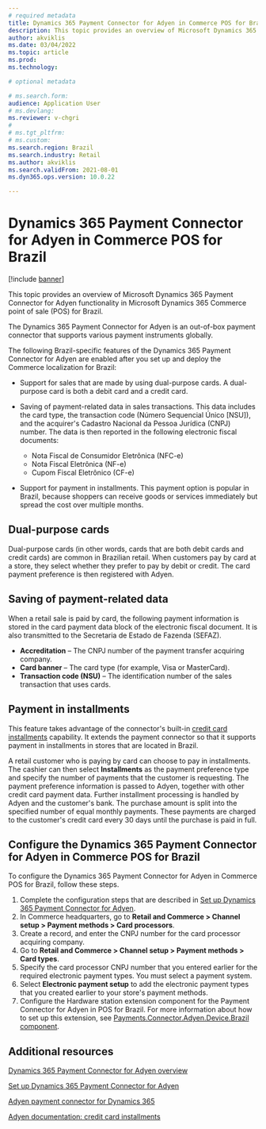 ```yaml
---
# required metadata
title: Dynamics 365 Payment Connector for Adyen in Commerce POS for Brazil
description: This topic provides an overview of Microsoft Dynamics 365 Payment Connector for Adyen functionality in Microsoft Dynamics 365 Commerce point of sale (POS) for Brazil.
author: akviklis
ms.date: 03/04/2022
ms.topic: article
ms.prod: 
ms.technology: 

# optional metadata

# ms.search.form:
audience: Application User
# ms.devlang: 
ms.reviewer: v-chgri
#
# ms.tgt_pltfrm: 
# ms.custom: 
ms.search.region: Brazil
ms.search.industry: Retail
ms.author: akviklis
ms.search.validFrom: 2021-08-01
ms.dyn365.ops.version: 10.0.22

---
```


# Dynamics 365 Payment Connector for Adyen in Commerce POS for Brazil

[!include [banner](../includes/banner.md)]

This topic provides an overview of Microsoft Dynamics 365 Payment Connector for Adyen functionality in Microsoft Dynamics 365 Commerce point of sale (POS) for Brazil.

The Dynamics 365 Payment Connector for Adyen is an out-of-box payment connector that supports various payment instruments globally.

The following Brazil-specific features of the Dynamics 365 Payment Connector for Adyen are enabled after you set up and deploy the Commerce localization for Brazil:

- Support for sales that are made by using dual-purpose cards. A dual-purpose card is both a debit card and a credit card.
- Saving of payment-related data in sales transactions. This data includes the card type, the transaction code (Número Sequencial Único \[NSU\]), and the acquirer's Cadastro Nacional da Pessoa Jurídica (CNPJ) number. The data is then reported in the following electronic fiscal documents:

    - Nota Fiscal de Consumidor Eletrônica (NFC-e)
    - Nota Fiscal Eletrônica (NF-e)
    - Cupom Fiscal Eletrônico (CF-e)

- Support for payment in installments. This payment option is popular in Brazil, because shoppers can receive goods or services immediately but spread the cost over multiple months.

## Dual-purpose cards

Dual-purpose cards (in other words, cards that are both debit cards and credit cards) are common in Brazilian retail. When customers pay by card at a store, they select whether they prefer to pay by debit or credit. The card payment preference is then registered with Adyen.

## Saving of payment-related data

When a retail sale is paid by card, the following payment information is stored in the card payment data block of the electronic fiscal document. It is also transmitted to the Secretaria de Estado de Fazenda (SEFAZ).

- **Accreditation** – The CNPJ number of the payment transfer acquiring company.
- **Card banner** – The card type (for example, Visa or MasterCard).
- **Transaction code (NSU)** – The identification number of the sales transaction that uses cards.

## Payment in installments

This feature takes advantage of the connector's built-in [credit card installments](https://docs.adyen.com/payment-methods/cards/credit-card-installments) capability. It extends the payment connector so that it supports payment in installments in stores that are located in Brazil.

A retail customer who is paying by card can choose to pay in installments. The cashier can then select **Installments** as the payment preference type and specify the number of payments that the customer is requesting. The payment preference information is passed to Adyen, together with other credit card payment data. Further installment processing is handled by Adyen and the customer's bank. The purchase amount is split into the specified number of equal monthly payments. These payments are charged to the customer's credit card every 30 days until the purchase is paid in full.

## Configure the Dynamics 365 Payment Connector for Adyen in Commerce POS for Brazil

To configure the Dynamics 365 Payment Connector for Adyen in Commerce POS for Brazil, follow these steps.

1. Complete the configuration steps that are described in [Set up Dynamics 365 Payment Connector for Adyen](../dev-itpro/adyen-connector-setup.md).
1. In Commerce headquarters, go to **Retail and Commerce \> Channel setup \> Payment methods \> Card processors**.
1. Create a record, and enter the CNPJ number for the card processor acquiring company.
1. Go to **Retail and Commerce \> Channel setup \> Payment methods \> Card types**.
1. Specify the card processor CNPJ number that you entered earlier for the required electronic payment types. You must select a payment system.
1. Select **Electronic payment setup** to add the electronic payment types that you created earlier to your store's payment methods.
1. Configure the Hardware station extension component for the Payment Connector for Adyen in POS for Brazil. For more information about how to set up this extension, see [Payments.Connector.Adyen.Device.Brazil component](latam-bra-deployment.md#paymentsconnectoradyendevicebrazil-component).

## Additional resources

[Dynamics 365 Payment Connector for Adyen overview](../dev-itpro/adyen-connector.md)

[Set up Dynamics 365 Payment Connector for Adyen](../dev-itpro/adyen-connector-setup.md)

[Adyen payment connector for Dynamics 365](https://docs.adyen.com/plugins/microsoft-dynamics)

[Adyen documentation: credit card installments](https://docs.adyen.com/payment-methods/cards/credit-card-installments)
